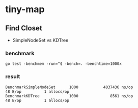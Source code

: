 # tiny-map

## Find Closet
- SimpleNodeSet vs KDTree
### benchmark
```shell
go test -benchmem -run=^$ -bench=. -benchtime=1000x
```
### result
```shell
BenchmarkSimpleNodeSet      1000           4037436 ns/op              48 B/op          1 allocs/op
BenchmarkKDTree             1000              8561 ns/op              48 B/op          1 allocs/op
```